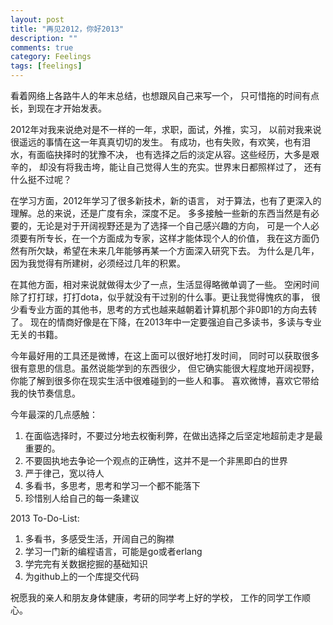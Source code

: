 ```yaml
---
layout: post
title: "再见2012，你好2013"
description: ""
comments: true
category: Feelings
tags: [feelings]
---
```


看着网络上各路牛人的年末总结，也想跟风自己来写一个，
只可惜拖的时间有点长，到现在才开始发表。

2012年对我来说绝对是不一样的一年，求职，面试，外推，实习，
以前对我来说很遥远的事情在这一年真真切切的发生。
有成功，也有失败，有欢笑，也有泪水，有面临抉择时的犹豫不决，
也有选择之后的淡定从容。这些经历，大多是艰辛的，
却没有将我击垮，能让自己觉得人生的充实。世界末日都照样过了，
还有什么挺不过呢？

在学习方面，2012年学习了很多新技术，新的语言，
对于算法，也有了更深入的理解。总的来说，还是广度有余，深度不足。
多多接触一些新的东西当然是有必要的，无论是对于开阔视野还是为了选择一个自己感兴趣的方向，
可是一个人必须要有所专长，在一个方面成为专家，这样才能体现个人的价值，
我在这方面仍然有所欠缺，希望在未来几年能够再某一个方面深入研究下去。
为什么是几年，因为我觉得有所建树，必须经过几年的积累。

在其他方面，相对来说就做得太少了一点，生活显得略微单调了一些。
空闲时间除了打打球，打打dota，似乎就没有干过别的什么事。更让我觉得愧疚的事，
很少看专业方面的其他书，思考的方式也越来越朝着计算机那个非0即1的方向去转了。
现在的情商好像是在下降，在2013年中一定要强迫自己多读书，多读与专业无关的书籍。

今年最好用的工具还是微博，在这上面可以很好地打发时间，
同时可以获取很多很有意思的信息。虽然说能学到的东西很少，
但它确实能很大程度地开阔视野，你能了解到很多你在现实生活中很难碰到的一些人和事。
喜欢微博，喜欢它带给我的快节奏信息。

今年最深的几点感触：

1. 在面临选择时，不要过分地去权衡利弊，在做出选择之后坚定地超前走才是最重要的。
2. 不要固执地去争论一个观点的正确性，这并不是一个非黑即白的世界
3. 严于律己，宽以待人
4. 多看书，多思考，思考和学习一个都不能落下
5. 珍惜别人给自己的每一条建议

2013 To-Do-List:

1. 多看书，多感受生活，开阔自己的胸襟
2. 学习一门新的编程语言，可能是go或者erlang
3. 学完完有关数据挖掘的基础知识
4. 为github上的一个库提交代码

祝愿我的亲人和朋友身体健康，考研的同学考上好的学校，
工作的同学工作顺心。
